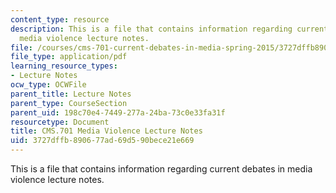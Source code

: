 ```yaml
---
content_type: resource
description: This is a file that contains information regarding current debates in
  media violence lecture notes.
file: /courses/cms-701-current-debates-in-media-spring-2015/3727dffb890677ad69d590bece21e669_MITCMS_701S15_Mediavoil.pdf
file_type: application/pdf
learning_resource_types:
- Lecture Notes
ocw_type: OCWFile
parent_title: Lecture Notes
parent_type: CourseSection
parent_uid: 198c70e4-7449-277a-24ba-73c0e33fa31f
resourcetype: Document
title: CMS.701 Media Violence Lecture Notes
uid: 3727dffb-8906-77ad-69d5-90bece21e669
---
```

This is a file that contains information regarding current debates in media violence lecture notes.

